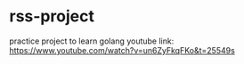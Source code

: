 # rss-project
practice project to learn golang
youtube link: https://www.youtube.com/watch?v=un6ZyFkqFKo&t=25549s
